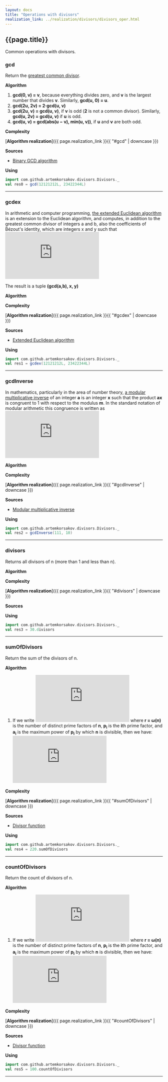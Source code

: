 ```yaml
---
layout: docs
title: "Operations with divisors"
realization_link: ../realization/divisors/divisors_oper.html
---
```


## {{page.title}}

Common operations with divisors.

### gcd
Return the [greatest common divisor](https://en.wikipedia.org/wiki/Greatest_common_divisor).

**Algorithm**
1. **gcd(0, v) = v**, because everything divides zero, and **v** is the largest number that divides **v**. 
Similarly, **gcd(u, 0) = u**.
2. **gcd(2u, 2v) = 2·gcd(u, v)**
3. **gcd(2u, v) = gcd(u, v)**, if **v** is odd (**2** is not a common divisor). 
Similarly, **gcd(u, 2v) = gcd(u, v)** if **u** is odd.
4. **gcd(u, v) = gcd(abs(u − v), min(u, v))**, if **u** and **v** are both odd.

**Complexity** 
     
[**Algorithm realization**]({{ page.realization_link }}{{ "#gcd" | downcase }})

**Sources** 
- [Binary GCD algorithm](https://en.wikipedia.org/wiki/Binary_GCD_algorithm)

**Using**
```scala mdoc
import com.github.artemkorsakov.divisors.Divisors._
val res0 = gcd(12121212L, 23422344L)
```

---

### gcdex
In arithmetic and computer programming, 
[the extended Euclidean algorithm](https://en.wikipedia.org/wiki/Extended_Euclidean_algorithm) is an extension 
to the Euclidean algorithm, and computes, in addition to the greatest common divisor of integers a and b, 
also the coefficients of Bézout's identity, which are integers x and y such that
![formula](http://latex.codecogs.com/svg.latex?ax&plus;by=%5Cgcd(a,b).)

The result is a tuple **(gcd(a,b), x, y)**

**Algorithm**

**Complexity** 
     
[**Algorithm realization**]({{ page.realization_link }}{{ "#gcdex" | downcase }})

**Sources** 
- [Extended Euclidean algorithm](https://en.wikipedia.org/wiki/Extended_Euclidean_algorithm)

**Using**
```scala mdoc
import com.github.artemkorsakov.divisors.Divisors._
val res1 = gcdex(12121212L, 23422344L)
```

---

### gcdInverse
In mathematics, particularly in the area of number theory, 
[a modular multiplicative inverse](https://en.wikipedia.org/wiki/Modular_multiplicative_inverse) 
of an integer **a** is an integer **x** such that the product **ax** is congruent to 1 with respect to the modulus **m**.
In the standard notation of modular arithmetic this congruence is written as
![formula](http://latex.codecogs.com/svg.latex?ax%20%5Cequiv%201%20%5Cpmod%7Bm%7D)

**Algorithm**

**Complexity** 
     
[**Algorithm realization**]({{ page.realization_link }}{{ "#gcdInverse" | downcase }})

**Sources** 
- [Modular multiplicative inverse](https://en.wikipedia.org/wiki/Modular_multiplicative_inverse)

**Using**
```scala mdoc
import com.github.artemkorsakov.divisors.Divisors._
val res2 = gcdInverse(111, 10)
```

---

### divisors
Returns all divisors of n (more than 1 and less than n).

**Algorithm**

**Complexity** 
     
[**Algorithm realization**]({{ page.realization_link }}{{ "#divisors" | downcase }})

**Sources** 

**Using**
```scala mdoc
import com.github.artemkorsakov.divisors.Divisors._
val res3 = 30.divisors
```

---

### sumOfDivisors
Return the sum of the divisors of n.

**Algorithm**
1. If we write 
![formula](http://latex.codecogs.com/svg.latex?n%20=%20%5Cprod_%7Bi=1%7D%5Er%20p_i%5E%7Ba_i%7D) 
where **r = ω(n)** is the number of distinct prime factors of **n**, **p<sub>i</sub>** is the **i**th prime factor, 
and **a<sub>i</sub>** is the maximum power of **p<sub>i</sub>** by which **n** is divisible, then we have:
![formula](http://latex.codecogs.com/svg.latex?%7B%5Cdisplaystyle%20%5Csigma%20_%7B1%7D(n)=%5Cprod%20_%7Bi=1%7D%5E%7Br%7D%7B%5Cfrac%20%7Bp_%7Bi%7D%5E%7B(a_%7Bi%7D&plus;1)%7D-1%7D%7Bp_%7Bi%7D-1%7D%7D.%7D)

**Complexity** 
     
[**Algorithm realization**]({{ page.realization_link }}{{ "#sumOfDivisors" | downcase }})

**Sources** 
- [Divisor function](https://en.wikipedia.org/wiki/Divisor_function)

**Using**
```scala mdoc
import com.github.artemkorsakov.divisors.Divisors._
val res4 = 220.sumOfDivisors
```

---

### countOfDivisors
Return the count of divisors of n.

**Algorithm**
1. If we write 
![formula](http://latex.codecogs.com/svg.latex?n%20=%20%5Cprod_%7Bi=1%7D%5Er%20p_i%5E%7Ba_i%7D) 
where **r = ω(n)** is the number of distinct prime factors of **n**, **p<sub>i</sub>** is the **i**th prime factor, 
and **a<sub>i</sub>** is the maximum power of **p<sub>i</sub>** by which **n** is divisible, then we have:
![formula](http://latex.codecogs.com/svg.latex?%5Csigma_0(n)=%5Cprod_%7Bi=1%7D%5Er%20(a_i&plus;1)) 

**Complexity** 
     
[**Algorithm realization**]({{ page.realization_link }}{{ "#countOfDivisors" | downcase }})

**Sources** 
- [Divisor function](https://en.wikipedia.org/wiki/Divisor_function)

**Using**
```scala mdoc
import com.github.artemkorsakov.divisors.Divisors._
val res5 = 100.countOfDivisors
```

---
